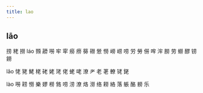 ```yaml
---
title: lao
---
```


## lāo
捞
粩
撈
láo
顟
髝
嘮
牢
窂
癆
痨
簩
磱
憥
憦
嶗
崂
唠
労
勞
僗
哰
浶
朥
劳
蟧
醪
铹
鐒













lǎo
恅
狫
鮱
栳
硓
姥
珯
佬
蛯
咾
潦
耂
老
荖
轑
铑
銠










lào
嘮
耢
憦
樂
嫪
橯
嗠
唠
涝
潦
烙
澇
络
耮
絡
落
躼
酪
軂
乐
